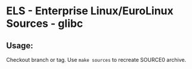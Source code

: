 # ELS - Enterprise Linux/EuroLinux Sources - glibc
 
## Usage:
  Checkout branch or tag. Use `make sources` to recreate  SOURCE0 archive.
